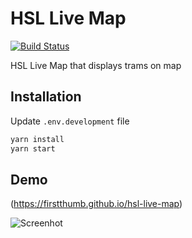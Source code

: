 # HSL Live Map

[![Build Status](https://travis-ci.org/firstthumb/hsl-live-map.svg?branch=master)](https://travis-ci.org/firstthumb/hsl-live-map)

HSL Live Map that displays trams on map

## Installation

Update `.env.development` file

```bash
yarn install
yarn start
```

## Demo

(https://firstthumb.github.io/hsl-live-map)

![Screenhot](https://github.com/firstthumb/hsl-live-map/master/images/screen_1.png)
